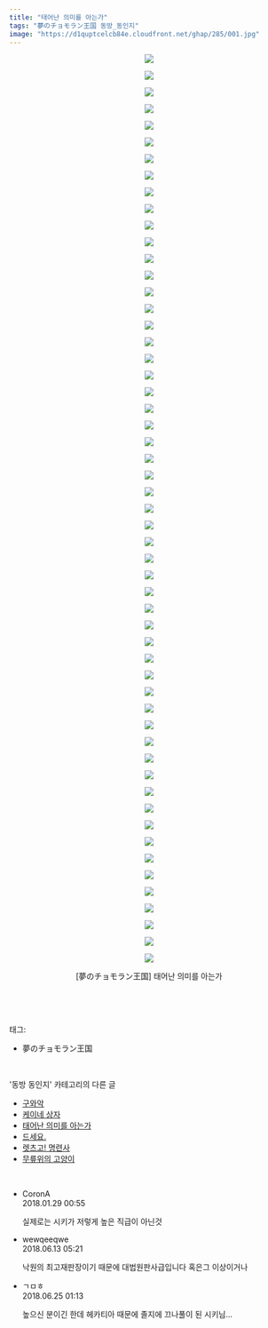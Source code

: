 ```yaml
---
title: "태어난 의미를 아는가"
tags: "夢のチョモラン王国 동방_동인지"
image: "https://d1quptcelcb84e.cloudfront.net/ghap/285/001.jpg"
---
```

<div class="article">
<p style="text-align: center; clear: none; float: none;"><img src="{{ site.imgserver8 }}/ghap/285/001.jpg"/></p>
<p style="text-align: center; clear: none; float: none;"><img src="{{ site.imgserver8 }}/ghap/285/002.jpg"/></p>
<p style="text-align: center; clear: none; float: none;"><img src="{{ site.imgserver8 }}/ghap/285/003.jpg"/></p>
<p style="text-align: center; clear: none; float: none;"><img src="{{ site.imgserver8 }}/ghap/285/004.jpg"/></p>
<p style="text-align: center; clear: none; float: none;"><img src="{{ site.imgserver8 }}/ghap/285/005.jpg"/></p>
<p style="text-align: center; clear: none; float: none;"><img src="{{ site.imgserver8 }}/ghap/285/006.jpg"/></p>
<p style="text-align: center; clear: none; float: none;"><img src="{{ site.imgserver8 }}/ghap/285/007.jpg"/></p>
<p style="text-align: center; clear: none; float: none;"><img src="{{ site.imgserver8 }}/ghap/285/008.jpg"/></p>
<p style="text-align: center; clear: none; float: none;"><img src="{{ site.imgserver8 }}/ghap/285/009.jpg"/></p>
<p style="text-align: center; clear: none; float: none;"><img src="{{ site.imgserver8 }}/ghap/285/010.jpg"/></p>
<p style="text-align: center; clear: none; float: none;"><img src="{{ site.imgserver8 }}/ghap/285/011.jpg"/></p>
<p style="text-align: center; clear: none; float: none;"><img src="{{ site.imgserver8 }}/ghap/285/012.jpg"/></p>
<p style="text-align: center; clear: none; float: none;"><img src="{{ site.imgserver8 }}/ghap/285/013.jpg"/></p>
<p style="text-align: center; clear: none; float: none;"><img src="{{ site.imgserver8 }}/ghap/285/014.jpg"/></p>
<p style="text-align: center; clear: none; float: none;"><img src="{{ site.imgserver8 }}/ghap/285/015.jpg"/></p>
<p style="text-align: center; clear: none; float: none;"><img src="{{ site.imgserver8 }}/ghap/285/016.jpg"/></p>
<p style="text-align: center; clear: none; float: none;"><img src="{{ site.imgserver8 }}/ghap/285/017.jpg"/></p>
<p style="text-align: center; clear: none; float: none;"><img src="{{ site.imgserver8 }}/ghap/285/018.jpg"/></p>
<p style="text-align: center; clear: none; float: none;"><img src="{{ site.imgserver8 }}/ghap/285/019.jpg"/></p>
<p style="text-align: center; clear: none; float: none;"><img src="{{ site.imgserver8 }}/ghap/285/020.jpg"/></p>
<p style="text-align: center; clear: none; float: none;"><img src="{{ site.imgserver8 }}/ghap/285/021.jpg"/></p>
<p style="text-align: center; clear: none; float: none;"><img src="{{ site.imgserver8 }}/ghap/285/022.jpg"/></p>
<p style="text-align: center; clear: none; float: none;"><img src="{{ site.imgserver8 }}/ghap/285/023.jpg"/></p>
<p style="text-align: center; clear: none; float: none;"><img src="{{ site.imgserver8 }}/ghap/285/024.jpg"/></p>
<p style="text-align: center; clear: none; float: none;"><img src="{{ site.imgserver8 }}/ghap/285/025.jpg"/></p>
<p style="text-align: center; clear: none; float: none;"><img src="{{ site.imgserver8 }}/ghap/285/026.jpg"/></p>
<p style="text-align: center; clear: none; float: none;"><img src="{{ site.imgserver8 }}/ghap/285/027.jpg"/></p>
<p style="text-align: center; clear: none; float: none;"><img src="{{ site.imgserver8 }}/ghap/285/028.jpg"/></p>
<p style="text-align: center; clear: none; float: none;"><img src="{{ site.imgserver8 }}/ghap/285/029.jpg"/></p>
<p style="text-align: center; clear: none; float: none;"><img src="{{ site.imgserver8 }}/ghap/285/030.jpg"/></p>
<p style="text-align: center; clear: none; float: none;"><img src="{{ site.imgserver8 }}/ghap/285/031.jpg"/></p>
<p style="text-align: center; clear: none; float: none;"><img src="{{ site.imgserver8 }}/ghap/285/032.jpg"/></p>
<p style="text-align: center; clear: none; float: none;"><img src="{{ site.imgserver8 }}/ghap/285/033.jpg"/></p>
<p style="text-align: center; clear: none; float: none;"><img src="{{ site.imgserver8 }}/ghap/285/034.jpg"/></p>
<p style="text-align: center; clear: none; float: none;"><img src="{{ site.imgserver8 }}/ghap/285/035.jpg"/></p>
<p style="text-align: center; clear: none; float: none;"><img src="{{ site.imgserver8 }}/ghap/285/036.jpg"/></p>
<p style="text-align: center; clear: none; float: none;"><img src="{{ site.imgserver8 }}/ghap/285/037.jpg"/></p>
<p style="text-align: center; clear: none; float: none;"><img src="{{ site.imgserver8 }}/ghap/285/038.jpg"/></p>
<p style="text-align: center; clear: none; float: none;"><img src="{{ site.imgserver8 }}/ghap/285/039.jpg"/></p>
<p style="text-align: center; clear: none; float: none;"><img src="{{ site.imgserver8 }}/ghap/285/040.jpg"/></p>
<p style="text-align: center; clear: none; float: none;"><img src="{{ site.imgserver8 }}/ghap/285/041.jpg"/></p>
<p style="text-align: center; clear: none; float: none;"><img src="{{ site.imgserver8 }}/ghap/285/042.jpg"/></p>
<p style="text-align: center; clear: none; float: none;"><img src="{{ site.imgserver8 }}/ghap/285/043.jpg"/></p>
<p style="text-align: center; clear: none; float: none;"><img src="{{ site.imgserver8 }}/ghap/285/044.jpg"/></p>
<p style="text-align: center; clear: none; float: none;"><img src="{{ site.imgserver8 }}/ghap/285/045.jpg"/></p>
<p style="text-align: center; clear: none; float: none;"><img src="{{ site.imgserver8 }}/ghap/285/046.jpg"/></p>
<p style="text-align: center; clear: none; float: none;"><img src="{{ site.imgserver8 }}/ghap/285/047.jpg"/></p>
<p style="text-align: center; clear: none; float: none;"><img src="{{ site.imgserver8 }}/ghap/285/048.jpg"/></p>
<p style="text-align: center; clear: none; float: none;"><img src="{{ site.imgserver8 }}/ghap/285/049.jpg"/></p>
<p style="text-align: center; clear: none; float: none;"><img src="{{ site.imgserver8 }}/ghap/285/050.jpg"/></p>
<p style="text-align: center; clear: none; float: none;"><img src="{{ site.imgserver8 }}/ghap/285/051.jpg"/></p>
<p style="text-align: center; clear: none; float: none;"><img src="{{ site.imgserver8 }}/ghap/285/052.jpg"/></p>
<p style="text-align: center; clear: none; float: none;"><img src="{{ site.imgserver8 }}/ghap/285/053.jpg"/></p>
<p style="text-align: center; clear: none; float: none;"><img src="{{ site.imgserver8 }}/ghap/285/054.jpg"/></p>
<p style="text-align: center; clear: none; float: none;"><img src="{{ site.imgserver8 }}/ghap/285/055.jpg"/></p>
<p style="text-align: center; clear: none; float: none;">[夢のチョモラン王国] 태어난 의미를 아는가</p>
<p><br/></p>
</div><br/>
<div class="tagTrail">
<p>태그: </p>
<ul>
<li>夢のチョモラン王国</li>
</ul>
</div><br/>
<div class="another">
<p>'동방 동인지' 카테고리의 다른 글</p>
<ul>
<li><a href="/ghap_287">구와악</a></li>
<li><a href="/ghap_286">케이네 상자</a></li>
<li><a href="/ghap_285">태어난 의미를 아는가</a></li>
<li><a href="/ghap_283">드세요.</a></li>
<li><a href="/ghap_282">렛츠고! 명련사</a></li>
<li><a href="/ghap_281">무릎위의 고양이</a></li>
</ul>
</div><br/>
<div class="cb_module cb_fluid">
<div class="cb_wrt cb_profile">
<div class="comment">
<ul>
<li class="cb_thumb_off" id="comment15185930">
<div class="cb_comment_area">
<div class="cb_info_area">
<div class="cb_section">
<span class="cb_nick_name">CoronA</span>
</div>
<div class="cb_section">
<span class="cb_date">2018.01.29 00:55 </span>
</div>
</div>
<div class="cb_dsc_comment">
<p class="cb_dsc">
											실제로는 시키가 저렇게 높은 직급이 아닌것
										</p>
</div>
</div></li>
<li class="cb_thumb_off" id="comment15269943">
<div class="cb_comment_area">
<div class="cb_info_area">
<div class="cb_section">
<span class="cb_nick_name">wewqeeqwe</span>
</div>
<div class="cb_section">
<span class="cb_date">2018.06.13 05:21 </span>
</div>
</div>
<div class="cb_dsc_comment">
<p class="cb_dsc">
											낙원의 최고재판장이기 때문에 대법원판사급입니다 혹은그 이상이거나<br/>
</p>
</div>
</div></li>
<li class="cb_thumb_off" id="comment15276391">
<div class="cb_comment_area">
<div class="cb_info_area">
<div class="cb_section">
<span class="cb_nick_name">ㄱㅁㅎ</span>
</div>
<div class="cb_section">
<span class="cb_date">2018.06.25 01:13 </span>
</div>
</div>
<div class="cb_dsc_comment">
<p class="cb_dsc">
											높으신 분이긴 한데 헤카티아 때문에 졸지에 끄나풀이 된 시키님...
										</p>
</div>
</div></li>
</ul>
</div>
</div><!-- commentList close -->
</div><br/>
